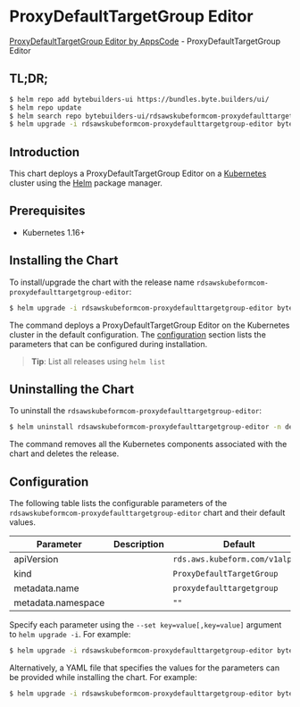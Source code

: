 # ProxyDefaultTargetGroup Editor

[ProxyDefaultTargetGroup Editor by AppsCode](https://byte.builders) - ProxyDefaultTargetGroup Editor

## TL;DR;

```bash
$ helm repo add bytebuilders-ui https://bundles.byte.builders/ui/
$ helm repo update
$ helm search repo bytebuilders-ui/rdsawskubeformcom-proxydefaulttargetgroup-editor --version=v0.4.17
$ helm upgrade -i rdsawskubeformcom-proxydefaulttargetgroup-editor bytebuilders-ui/rdsawskubeformcom-proxydefaulttargetgroup-editor -n default --create-namespace --version=v0.4.17
```

## Introduction

This chart deploys a ProxyDefaultTargetGroup Editor on a [Kubernetes](http://kubernetes.io) cluster using the [Helm](https://helm.sh) package manager.

## Prerequisites

- Kubernetes 1.16+

## Installing the Chart

To install/upgrade the chart with the release name `rdsawskubeformcom-proxydefaulttargetgroup-editor`:

```bash
$ helm upgrade -i rdsawskubeformcom-proxydefaulttargetgroup-editor bytebuilders-ui/rdsawskubeformcom-proxydefaulttargetgroup-editor -n default --create-namespace --version=v0.4.17
```

The command deploys a ProxyDefaultTargetGroup Editor on the Kubernetes cluster in the default configuration. The [configuration](#configuration) section lists the parameters that can be configured during installation.

> **Tip**: List all releases using `helm list`

## Uninstalling the Chart

To uninstall the `rdsawskubeformcom-proxydefaulttargetgroup-editor`:

```bash
$ helm uninstall rdsawskubeformcom-proxydefaulttargetgroup-editor -n default
```

The command removes all the Kubernetes components associated with the chart and deletes the release.

## Configuration

The following table lists the configurable parameters of the `rdsawskubeformcom-proxydefaulttargetgroup-editor` chart and their default values.

|     Parameter      | Description |                  Default                   |
|--------------------|-------------|--------------------------------------------|
| apiVersion         |             | <code>rds.aws.kubeform.com/v1alpha1</code> |
| kind               |             | <code>ProxyDefaultTargetGroup</code>       |
| metadata.name      |             | <code>proxydefaulttargetgroup</code>       |
| metadata.namespace |             | <code>""</code>                            |


Specify each parameter using the `--set key=value[,key=value]` argument to `helm upgrade -i`. For example:

```bash
$ helm upgrade -i rdsawskubeformcom-proxydefaulttargetgroup-editor bytebuilders-ui/rdsawskubeformcom-proxydefaulttargetgroup-editor -n default --create-namespace --version=v0.4.17 --set apiVersion=rds.aws.kubeform.com/v1alpha1
```

Alternatively, a YAML file that specifies the values for the parameters can be provided while
installing the chart. For example:

```bash
$ helm upgrade -i rdsawskubeformcom-proxydefaulttargetgroup-editor bytebuilders-ui/rdsawskubeformcom-proxydefaulttargetgroup-editor -n default --create-namespace --version=v0.4.17 --values values.yaml
```
